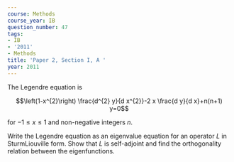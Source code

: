 ```yaml
---
course: Methods
course_year: IB
question_number: 47
tags:
- IB
- '2011'
- Methods
title: 'Paper 2, Section I, A '
year: 2011
---
```




The Legendre equation is

$$\left(1-x^{2}\right) \frac{d^{2} y}{d x^{2}}-2 x \frac{d y}{d x}+n(n+1) y=0$$

for $-1 \leqslant x \leqslant 1$ and non-negative integers $n$.

Write the Legendre equation as an eigenvalue equation for an operator $L$ in SturmLiouville form. Show that $L$ is self-adjoint and find the orthogonality relation between the eigenfunctions.